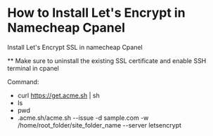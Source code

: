 # How to Install Let's Encrypt in Namecheap Cpanel
Install Let's Encrypt SSL in namecheap Cpanel

** Make sure to uninstall the existing SSL certificate and enable SSH terminal in cpanel

Command:
* curl https://get.acme.sh | sh
* ls 
* pwd
* .acme.sh/acme.sh --issue -d sample.com -w /home/root_folder/site_folder_name --server letsencrypt

